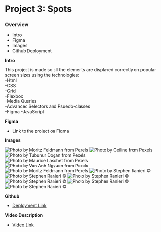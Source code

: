 # Project 3: Spots

### Overview

- Intro
- Figma
- Images
- Github Deployment

**Intro**

This project is made so all the elements are displayed correctly on popular screen sizes using the technologies:  
-Html  
-CSS  
-Grid  
-Flexbox  
-Media Queries  
-Advanced Selectors and Psuedo-classes  
-Figma
-JavaScript

**Figma**

- [Link to the project on Figma](https://www.figma.com/file/BBNm2bC3lj8QQMHlnqRsga/Sprint-3-Project-%E2%80%94-Spots?type=design&node-id=2%3A60&mode=design&t=afgNFybdorZO6cQo-1)

**Images**

![Photo by Moritz Feldmann from Pexels](./images/1-photo-by-moritz-feldmann-from-pexels.jpg)
![Photo by Ceiline from Pexels](./images/2-photo-by-ceiline-from-pexels.jpg)
![Photo by Tubunur Dogan from Pexels](./images/3-photo-by-tubanur-dogan-from-pexels.jpg)
![Photo by Maurice Laschet from Pexels](./images/4-photo-by-maurice-laschet-from-pexels.jpg)
![Photo by Van Anh Ngyuen from Pexels](./images/5-photo-by-van-anh-nguyen-from-pexels.jpg)
![Photo by Moritz Feldmann from Pexels](./images/6-photo-by-moritz-feldmann-from-pexels.jpg)
![Photo by Stephen Ranieri ©](./images/7-Badlands.JPG)
![Photo by Stephen Ranieri ©](./images/8-Devils-Tower.JPG)
![Photo by Stephen Ranieri ©](./images/9-Grotto-Falls-MT.jpg)
![Photo by Stephen Ranieri ©](./images/10-Hyalite.JPG)
![Photo by Stephen Ranieri ©](./images/11-Naples-FL.jpg)
![Photo by Stephen Ranieri ©](./images/12-Puerto-Viejo.jpg)

**Github**

- [Deployment Link](https://steveranieri.github.io/se_project_spots/)

**Video Description**

- [Video Link](https://drive.google.com/file/d/1qc-Y5zSg_WTDJ8kUcPH0teOONSGoTNLz/view?usp=sharing)
